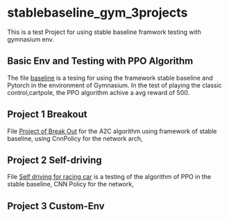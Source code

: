 # stablebaseline_gym_3projects
This is a test Project for using stable baseline framwork testing with gymnasium env. 



## Basic Env and Testing with PPO Algorithm 

The file [baseline](baseline.ipynb) is a tesing for using the framework stable baseline and Pytorch in the environment of Gymnasium.
In the test of playing the classic control,cartpole, the PPO algorithm achive a avg reward of 500. 

## Project 1 Breakout

File [Project of Break Out](Project_Break_out.ipynb) for the A2C algorithm using framework of stable baseline, using CnnPolicy for the network arch, 

## Project 2 Self-driving

File [Self driving for racing car](Self_driving) is a testing of the algorithm of PPO in the stable baseline, CNN Policy for the network, 

## Project 3 Custom-Env
